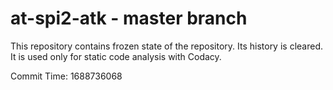 # at-spi2-atk - master branch

This repository contains frozen state of the repository.
Its history is cleared. It is used only for static code
analysis with Codacy.

Commit Time: 1688736068